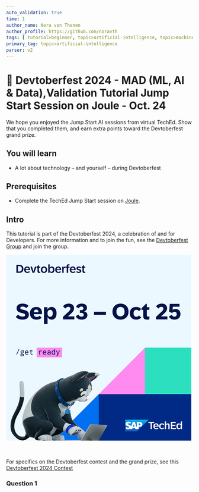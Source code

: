 ```yaml
---
auto_validation: true
time: 1
author_name: Nora von Thenen
author_profile: https://github.com/noravth
tags: [ tutorial>beginner, topic>artificial-intelligence, topic>machine-learning ]
primary_tag: topic>artificial-intelligence
parser: v2
---
```


# 🔵 Devtoberfest 2024 - MAD (ML, AI & Data),Validation Tutorial Jump Start Session on Joule - Oct. 24
<!-- description --> We hope you enjoyed the Jump Start AI sessions from virtual TechEd. Show that you completed them, and earn extra points toward the Devtoberfest grand prize.

## You will learn
- A lot about technology – and yourself – during Devtoberfest

## Prerequisites
- Complete the TechEd Jump Start session on [Joule](https://www.sap.com/events/teched/virtual/flow/sap/te24/catalog/page/catalog/session/1722557682396001fuAf).

## Intro
This tutorial is part of the Devtoberfest 2024, a celebration of and for Developers. For more information and to join the fun, see the [Devtoberfest Group](https://groups.community.sap.com/t5/devtoberfest/gh-p/Devtoberfest) and join the group.

![Devtoberfest](promo-image-kasimir-square.png)

&nbsp;

For specifics on the Devtoberfest contest and the grand prize, see this [Devtoberfest 2024 Contest](https://community.sap.com/t5/devtoberfest-blog-posts/devtoberfest-2024-contest/ba-p/13781593)

### Question 1
